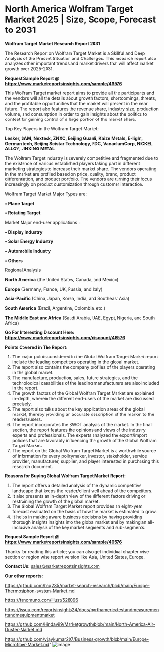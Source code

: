 # North America Wolfram Target Market 2025 | Size, Scope, Forecast to 2031

<strong>Wolfram Target Market Research Report 2031</strong>

The Research Report on Wolfram Target Market is a Skillful and Deep Analysis of the Present Situation and Challenges. This research report also analyzes other important trends and market drivers that will affect market growth over 2025-2031.

<strong>Request Sample Report @ <a href=https://www.marketreportsinsights.com/sample/46576>https://www.marketreportsinsights.com/sample/46576</a></strong>

This Wolfram Target market report aims to provide all the participants and the vendors will all the details about growth factors, shortcomings, threats, and the profitable opportunities that the market will present in the near future. The report also features the revenue share, industry size, production volume, and consumption in order to gain insights about the politics to contest for gaining control of a large portion of the market share.

Top Key Players in the Wolfram Target Market:

<strong>Lesker, SAM, Nexteck, ZNXC, Beijing Guanli, Kaize Metals, E-light, German tech, Beijing Scistar Technology, FDC, VanadiumCorp, NICKEL ALLOY, JINXING METAL</strong>

The Wolfram Target Industry is severely competitive and fragmented due to the existence of various established players taking part in different marketing strategies to increase their market share. The vendors operating in the market are profiled based on price, quality, brand, product differentiation, and product portfolio. The vendors are turning their focus increasingly on product customization through customer interaction.

Wolfram Target Market Major Types are:

<strong>•  Plane Target

•  Rotating Target</strong>

Market Major end-user applications :

<strong>•  Display Industry

•  Solar Energy Industry

•  Automobile Industry

•  Others</strong>

Regional Analysis

</u><strong><b>North America</b></strong> (the United States, Canada, and Mexico)

<strong><b>Europe </b></strong>(Germany, France, UK, Russia, and Italy)

<strong><b>Asia-Pacific</b></strong> (China, Japan, Korea, India, and Southeast Asia)

<strong><b>South America</b></strong> (Brazil, Argentina, Colombia, etc.)

<strong><b>The Middle East and Africa</b></strong> (Saudi Arabia, UAE, Egypt, Nigeria, and South Africa)

<strong>Go For Interesting Discount Here: <a href=https://www.marketreportsinsights.com/discount/46576>https://www.marketreportsinsights.com/discount/46576</a></strong>

<strong>Points Covered in The Report:</strong>
<ol>
  <li>The major points considered in the Global Wolfram Target Market report include the leading competitors operating in the global market.</li>
  <li>The report also contains the company profiles of the players operating in the global market.</li>
  <li>The manufacture, production, sales, future strategies, and the technological capabilities of the leading manufacturers are also included in the report.</li>
  <li>The growth factors of the Global Wolfram Target Market are explained in-depth, wherein the different end-users of the market are discussed precisely.</li>
  <li>The report also talks about the key application areas of the global market, thereby providing an accurate description of the market to the readers/users.</li>
  <li>The report incorporates the SWOT analysis of the market. In the final section, the report features the opinions and views of the industry experts and professionals. The experts analyzed the export/import policies that are favorably influencing the growth of the Global Wolfram Target Market.</li>
  <li>The report on the Global Wolfram Target Market is a worthwhile source of information for every policymaker, investor, stakeholder, service provider, manufacturer, supplier, and player interested in purchasing this research document.</li>
</ol>
<strong>Reasons for Buying Global Wolfram Target Market Report:</strong>

<ol>
  <li>The report offers a detailed analysis of the dynamic competitive landscape that keeps the reader/client well ahead of the competitors.</li>
  <li>It also presents an in-depth view of the different factors driving or restraining the growth of the global market.</li>
  <li>The Global Wolfram Target Market report provides an eight-year forecast evaluated on the basis of how the market is estimated to grow.</li>
  <li>It helps in making aware business decisions by having providing thorough insights insights into the global market and by making an all-inclusive analysis of the key market segments and sub-segments.</li>
</ol>
<strong>Request Sample Report @ <a href=https://www.marketreportsinsights.com/sample/46576>https://www.marketreportsinsights.com/sample/46576</a></strong>


Thanks for reading this article; you can also get individual chapter wise section or region wise report version like Asia, United States, Europe.

<strong>Contact Us:</strong>
sales@marketreportsinsights.com

<strong>Our other reports:</strong>

<a href=https://github.com/haq235/market-search-research/blob/main/Europe-Thermosiphon-system-Market.md>https://github.com/haq235/market-search-research/blob/main/Europe-Thermosiphon-system-Market.md</a>

<a href=https://tanomuno.com/illust/528096>https://tanomuno.com/illust/528096</a>

<a href=https://issuu.com/reportsinsights24/docs/northamericatestandmeasurementtandmequipmentmarket>https://issuu.com/reportsinsights24/docs/northamericatestandmeasurementtandmequipmentmarket</a>

<a href=https://github.com/Hindavii9/Marketgrowth/blob/main/North-America-Air-Duster-Market.md>https://github.com/Hindavii9/Marketgrowth/blob/main/North-America-Air-Duster-Market.md</a>

<a href=https://github.com/vijaykumar207/Business-growth/blob/main/Europe-Microfiber-Market.md>https://github.com/vijaykumar207/Business-growth/blob/main/Europe-Microfiber-Market.md</a>"
![image](https://github.com/user-attachments/assets/e91b2c8b-4926-4acb-a4f2-8d1d395dc169)
